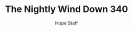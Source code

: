 ---
image: /assets/img/nwd/340_nwd_psalm_34_18_a_tpt.png
title: The Nightly Wind Down 340
number: 340
categories:
  - The Nightly Wind Down
author: Hope Staff
notes: The Nightly Wind Down 340
embed: >-
  EMBED_GOES_HERE
transcript: >-
  SOME LINES OF TEXT START HERE
---